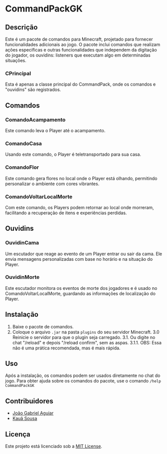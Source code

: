 # CommandPackGK

## Descrição

Este é um pacote de comandos para Minecraft, projetado para fornecer funcionalidades adicionais ao jogo. O pacote inclui comandos que realizam ações específicas e outras funcionalidades que independem da digitação do jogador, os ouvidins: listeners que executam algo em determinadas situações.

### CPrincipal
Esta é apenas a classe principal do CommandPack, onde os comandos e "ouvidins" são registrados.

## Comandos

### ComandoAcampamento
Este comando leva o Player até o acampamento.

### ComandoCasa
Usando este comando, o Player é teletransportado para sua casa.

### ComandoFlor
Este comando gera flores no local onde o Player está olhando, permitindo personalizar o ambiente com cores vibrantes.

### ComandoVoltarLocalMorte
Com este comando, os Players podem retornar ao local onde morreram, facilitando a recuperação de itens e experiências perdidas.

## Ouvidins

### OuvidinCama
Um escutador que reage ao evento de um Player entrar ou sair da cama. Ele envia mensagens personalizadas com base no horário e na situação do Player.

### OuvidinMorte
Este escutador monitora os eventos de morte dos jogadores e é usado no ComandoVoltarLocalMorte, guardando as informações de localização do Player.

## Instalação

1. Baixe o pacote de comandos.
2. Coloque o arquivo `.jar` na pasta `plugins` do seu servidor Minecraft.
3.0 Reinicie o servidor para que o plugin seja carregado.
3.1. Ou digite no chat "/reload" e depois "/reload confirm", sem as aspas.
3.1.1. OBS: Essa não é uma prática recomendada, mas é mais rápida.

## Uso

Após a instalação, os comandos podem ser usados diretamente no chat do jogo. Para obter ajuda sobre os comandos do pacote, use o comando `/help CommandPackGK` 

## Contribuidores 
- [João Gabriel Aguiar](https://github.com/Jot4g3)
- [Kauã Sousa](https://github.com/kkauaon)

## Licença

Este projeto está licenciado sob a [MIT License](LICENSE).
